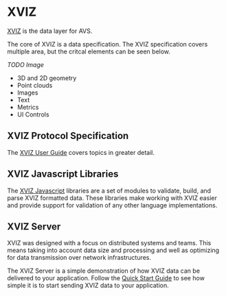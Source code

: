# XVIZ

[XVIZ](#/xviz) is the data layer for AVS.

The core of XVIZ is a data specification. The XVIZ specification covers multiple area, but the
critcal elements can be seen below.

_TODO Image_

- 3D and 2D geometry
- Point clouds
- Images
- Text
- Metrics
- UI Controls

## XVIZ Protocol Specification

The [XVIZ User Guide](TODO) covers topics in greater detail.

## XVIZ Javascript Libraries

The [XVIZ Javascript](TODO) libraries are a set of modules to validate, build, and parse XVIZ
formatted data. These libraries make working with XVIZ easier and provide support for validation of
any other language implementations.

## XVIZ Server

XVIZ was designed with a focus on distributed systems and teams. This means taking into account data
size and processing and well as optimizing for data transmission over network infrastructures.

The XVIZ Server is a simple demonstration of how XVIZ data can be delivered to your application.
Follow the [Quick Start Guide](TODO) to see how simple it is to start sending XVIZ data to your
application.

